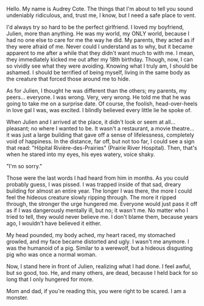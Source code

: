 Hello. My name is Audrey Cote. The things that I'm about to tell you sound undeniably ridiculous, and, trust me, I know, but I need a safe place to vent.

I'd always try so hard to be the perfect girlfriend. I loved my boyfriend, Julien, more than anything. He was my world, my ONLY world, because I had no one else to care for me the way he did. My parents, they acted as if they were afraid of me. Never could I understand as to why, but it became apparent to me after a while that they didn't want much to with me. I mean, they immediately kicked me out after my 18th birthday. Though, now, I can so vividly see what they were avoiding. Knowing what I truly am, I should be ashamed. I should be terrified of being myself, living in the same body as the creature that forced those around me to hide.

As for Julien, I thought he was different than the others; my parents, my peers... everyone. I was wrong. Very, very wrong. He told me that he was going to take me on a surprise date. Of course, the foolish, head-over-heels in love gal I was, was excited. I blindly believed every little lie he spoke of.

When Julien and I arrived at the place, it didn't look or seem at all... pleasant; no where I wanted to be. It wasn't a restaurant, a movie theatre... it was just a large building that gave off a sense of lifelessness, completely void of happiness. In the distance, far off, but not too far, I could see a sign that read: "Hôpital Rivière-des-Prairies" (Prairie River Hospital). Then, that's when he stared into my eyes, his eyes watery, voice shaky.

"I'm so sorry."

Those were the last words I had heard from him in months. As you could probably guess, I was pissed. I was trapped inside of that sad, dreary building for almost an entire year. The longer I was there, the more I could feel the hideous creature slowly ripping through. The more it ripped through, the stronger the urge hungered me. Everyone would just pass it off as if I was dangerously mentally ill, but no; it wasn't me. No matter who I tried to tell, they would never believe me. I don't blame them, because years ago, I wouldn't have believed it either.

My head pounded, my body ached, my heart raced, my stomached growled, and my face became distorted and ugly. I wasn't me anymore. I was the humanoid of a pig. Similar to a werewolf, but a hideous disgusting pig who was once a normal woman.

Now, I stand here in front of Julien, realizing what I had done. I feel awful, but so good, too. He, and many others, are dead, because I held back for so long that I only hungered for more.

Mom and dad, if you're reading this, you were right to be scared. I am a monster.